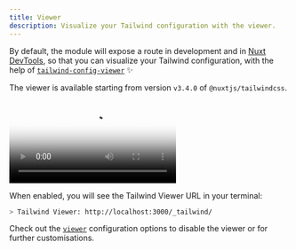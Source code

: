 ```yaml
---
title: Viewer
description: Visualize your Tailwind configuration with the viewer.
---
```


By default, the module will expose a route in development and in [Nuxt DevTools](https://devtools.nuxt.com/), so that you can visualize your Tailwind configuration, with the help of [`tailwind-config-viewer`](https://github.com/rogden/tailwind-config-viewer) ✨

The viewer is available starting from version  `v3.4.0` of `@nuxtjs/tailwindcss`.

<video poster="https://res.cloudinary.com/nuxt/video/upload/v1608225750/nuxt-tailwind-viewer_ktowjm.jpg" loop playsinline controls>
  <source src="https://res.cloudinary.com/nuxt/video/upload/q_auto/v1608225750/nuxt-tailwind-viewer_ktowjm.webm" type="video/webm" />
  <source src="https://res.cloudinary.com/nuxt/video/upload/q_auto/v1608225750/nuxt-tailwind-viewer_ktowjm.mp4" type="video/mp4" />
  <source src="https://res.cloudinary.com/nuxt/video/upload/q_auto/v1608225750/nuxt-tailwind-viewer_ktowjm.ogv" type="video/ogg" />
</video>

When enabled, you will see the Tailwind Viewer URL in your terminal:

```bash
> Tailwind Viewer: http://localhost:3000/_tailwind/
```

Check out the [`viewer`](/getting-started/configuration#viewer) configuration options to disable the viewer or for further customisations.
